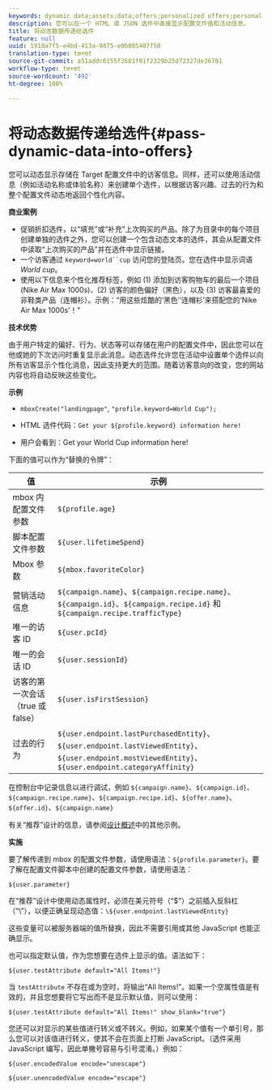 ```yaml
---
keywords: dynamic data;assets;data;offers;personalized offers;personal offers;token replace
description: 您可以在一个 HTML 或 JSON 选件中直接显示配置文件值和活动信息。
title: 将动态数据传递给选件
feature: null
uuid: 1910a7f5-e4bd-413a-9875-e0b005407f50
translation-type: tm+mt
source-git-commit: a51addc6155f2681f01f2329b25d72327de36701
workflow-type: tm+mt
source-wordcount: '492'
ht-degree: 100%

---
```



# 将动态数据传递给选件{#pass-dynamic-data-into-offers}

您可以动态显示存储在 Target 配置文件中的访客信息。同样，还可以使用活动信息（例如活动名称或体验名称）来创建单个选件，以根据访客兴趣、过去的行为和整个配置文件动态地返回个性化内容。

**商业案例**

* 促销折扣选件，以“填充”或“补充”上次购买的产品。除了为目录中的每个项目创建单独的选件之外，您可以创建一个包含动态文本的选件，其会从配置文件中读取“上次购买的产品”并在选件中显示链接。
* 一个访客通过 `keyword=world``cup` 访问您的登陆页。您在选件中显示词语 *World cup*。
* 使用以下信息来个性化推荐标签，例如 (1) 添加到访客购物车的最后一个项目 (Nike Air Max 1000s)、(2) 访客的颜色偏好（黑色），以及 (3) 访客最喜爱的非鞋类产品（连帽衫）。示例：“用这些炫酷的‘黑色’‘连帽衫’来搭配您的‘Nike Air Max 1000s’！”


**技术优势**

由于用户特定的偏好、行为、状态等可以存储在用户的配置文件中，因此您可以在他或她的下次访问时重复显示此消息。动态选件允许您在活动中设置单个选件以向所有访客显示个性化消息，因此支持更大的范围。随着访客意向的改变，您的网站内容也将自动反映这些变化。

**示例**

* `mboxCreate("landingpage"`, `"profile.keyword=World Cup");`

* HTML 选件代码：`Get your ${profile.keyword} information here!`
* 用户会看到：Get your World Cup information here!

下面的值可以作为“替换的令牌”：

| 值 | 示例 |
|--- |--- |
| mbox 内配置文件参数 | `${profile.age}` |
| 脚本配置文件参数 | `${user.lifetimeSpend}` |
| Mbox 参数 | `${mbox.favoriteColor}` |
| 营销活动信息 | `${campaign.name}`、`${campaign.recipe.name}`、`${campaign.id}`、`${campaign.recipe.id}` 和 `${campaign.recipe.trafficType}` |
| 唯一的访客 ID | `${user.pcId}` |
| 唯一的会话 ID | `${user.sessionId}` |
| 访客的第一次会话（true 或 false） | `${user.isFirstSession}` |
| 过去的行为 | `${user.endpoint.lastPurchasedEntity}`、`${user.endpoint.lastViewedEntity}`、`${user.endpoint.mostViewedEntity}`、`${user.endpoint.categoryAffinity}` |

在控制台中记录信息以进行调试，例如 `${campaign.name}`、`${campaign.id}`、`${campaign.recipe.name}`、`${campaign.recipe.id}`、`${offer.name}`、`${offer.id}`、`${campaign.name}`

有关“推荐”设计的信息，请参阅[设计概述](/help/c-recommendations/c-design-overview/design-overview.md)中的其他示例。

**实施**

要了解传递到 mbox 的配置文件参数，请使用语法：`${profile.parameter}`。要了解在配置文件脚本中创建的配置文件参数，请使用语法：

`${user.parameter}`

在“推荐”设计中使用动态属性时，必须在美元符号（“$”）之前插入反斜杠（“\”），以便正确呈现动态值：`\${user.endpoint.lastViewedEntity}`

这些变量可以被服务器端的值所替换，因此不需要引用或其他 JavaScript 也能正确显示。

也可以指定默认值，作为您想要在选件上显示的值。语法如下：

`${user.testAttribute default="All Items!"}`

当 `testAttribute` 不存在或为空时，将输出“All Items!”。如果一个空属性值是有效的，并且您想要将它写出而不是显示默认值，则可以使用：

`${user.testAttribute default="All Items!" show_blank="true"}`

您还可以对显示的某些值进行转义或不转义。例如，如果某个值有一个单引号，那么您可以对该值进行转义，使其不会在页面上打断 JavaScript。（选件采用 JavaScript 编写，因此单撇号容易与引号混淆。）例如：

`${user.encodedValue encode="unescape"}`

`${user.unencodedValue encode="escape"}`